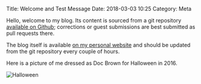 Title: Welcome and Test Message
Date: 2018-03-03 10:25
Category: Meta

Hello, welcome to my blog. Its content is sourced from a git repository
[available on Github](https://github.com/apoelstra/blog-posts); corrections
or guest submissions are best submitted as pull requests there.

The blog itself is available [on my personal website](https://www.wpsoftware.net/andrew/blog/)
and should be updated from the git repository every couple of hours.

Here is a picture of me dressed as Doc Brown for Halloween in 2016.

![Halloween]({filename}/images/andrew-halloween.jpg)


